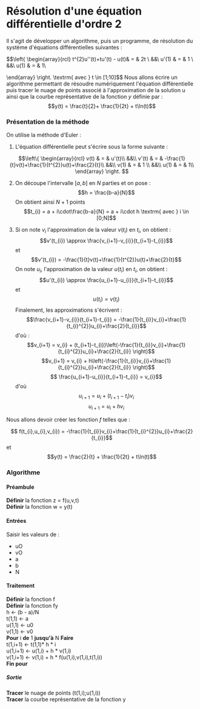 # Résolution d'une équation différentielle d'ordre 2

Il s'agit de développer un algorithme, puis un programme, de résolution du système d'équations différentielles suivantes :

$$\left\{
  \begin{array}{rcl}
  t^{2}u''(t)+tu'(t) - u(t)& = & 2t \\
&&\\
    u'(1) & = & 1 \\
&&\\
      u(1) & = & 1\\

  \end{array}
\right.
\textrm{ avec } t \in [1;10]$$
Nous allons écrire un algorithme permettant de résoudre numériquement l'équation différentielle puis tracer le nuage de points associé à l'approximation de la solution u ainsi que la courbe représentative de la fonction $y$ définie par : <br>
$$y(t) = \frac{t}{2}+ \frac{1}{2t} + t\ln(t)$$

### Présentation de la méthode
On utilise la méthode d'Euler :<br>
1. L'équation différentielle peut s'écrire sous la forme suivante :

$$\left\{
  \begin{array}{rcl}
  v(t) & = & u'(t)\\
  &&\\
  v'(t) & = & -\frac{1}{t}v(t)+\frac{1}{t^{2}}u(t)+\frac{2}{t}\\
  &&\\
    v(1) & = & 1 \\
  &&\\
      u(1) & = & 1\\
  \end{array}
\right.
$$


2. On découpe l'intervalle $[a,b]$ en $N$ parties et on pose :
$$h = \frac{b-a}{N}$$
On obtient ainsi $N+1$ points
$$t_{i} = a + i\cdot\frac{b-a}{N} = a + i\cdot h \textrm{   avec } i \in [0;N]$$

2. Si on note $v_{i}$ l'approximation de la valeur $v(t_{i})$ en $t_{i}$, on obtient :
$$v'(t_{i}) \approx \frac{v_{i+1}-v_{i}}{t_{i+1}-t_{i}}$$
et
$$v'(t_{i}) = -\frac{1}{t}v(t)+\frac{1}{t^{2}}u(t)+\frac{2}{t}$$
On note $u_{i}$, l'approximation de la valeur $u(t_{i})$ en $t_{i}$, on obtient :
$$u'(t_{i}) \approx \frac{u_{i+1}-u_{i}}{t_{i+1}-t_{i}}$$
et
$$u(t_{i}) = v(t_{i})$$
Finalement, les approximations s'écrivent :
$$\frac{v_{i+1}-v_{i}}{t_{i+1}-t_{i}} = -\frac{1}{t_{i}}v_{i}+\frac{1}{t_{i}^{2}}u_{i}+\frac{2}{t_{i}}$$
d'où :
$$v_{i+1} = v_{i} + (t_{i+1}-t_{i})\left(-\frac{1}{t_{i}}v_{i}+\frac{1}{t_{i}^{2}}u_{i}+\frac{2}{t_{i}} \right)$$
$$v_{i+1} = v_{i} + h\left(-\frac{1}{t_{i}}v_{i}+\frac{1}{t_{i}^{2}}u_{i}+\frac{2}{t_{i}} \right)$$
$$ \frac{u_{i+1}-u_{i}}{t_{i+1}-t_{i}} = v_{i}$$
d'où
$$u_{i+1} = u_{i} + (t_{i+1}-t_{i})v_{i} $$
$$u_{i+1} = u_{i} + hv_{i} $$


Nous allons devoir créer les fonction $f$ telles que :

$$ f(t_{i},u_{i},v_{i}) = -\frac{1}{t_{i}}v_{i}+\frac{1}{t_{i}^{2}}u_{i}+\frac{2}{t_{i}}$$
et
$$y(t) = \frac{2}{t} + \frac{1}{2t} + t\ln(t)$$

### Algorithme
#### Préambule
**Définir** la fonction z = f(u,v,t)<br>
**Définir** la fonction w = y(t)<br>
#### Entrées
Saisir les valeurs de : <br>
- uO
- vO
- a
- b
- N
#### Traitement
**Définir** la fonction f<br>
**Définir** la fonction fy<br>
h ← (b - a)/N <br>
t(1,1) ← a <br>
u(1,1) ← u0 <br>
v(1,1) ← v0 <br>
**Pour** i **de** 1 **jusqu'à** N **Faire**<br>
t(1,i+1) ← t(1,1)* h * i<br>
u(1,i+1) ← u(1,i) + h * v(1,i)<br>
v(1,i+1) ← v(1,i) + h * f(u(1,i),v(1,i),t(1,i))<br>
**Fin pour**
##### Sortie
**Tracer** le nuage de points (t(1,i);u(1,i)) <br>
**Tracer** la courbe représentative de la fonction y
